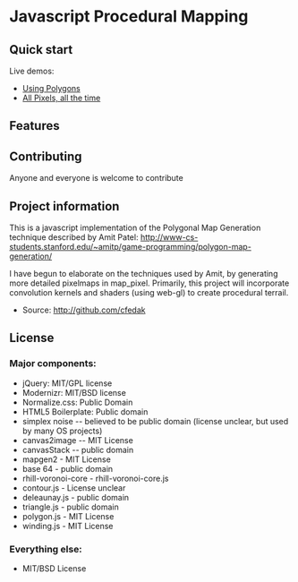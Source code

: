 # Javascript Procedural Mapping

## Quick start

Live demos:
*  [Using Polygons](http://cfedak.github.com/jsmapping/index.html)
*  [All Pixels, all the time](http://cfedak.github.com/jsmapping/index-pixelmap.html)

## Features


## Contributing

Anyone and everyone is welcome to contribute


## Project information

This is a javascript implementation of the Polygonal Map Generation technique described by Amit Patel:
http://www-cs-students.stanford.edu/~amitp/game-programming/polygon-map-generation/

I have begun to elaborate on the techniques used by Amit, by generating more detailed pixelmaps in map_pixel.  Primarily,
this project will incorporate convolution kernels and shaders (using web-gl) to create procedural terrail.

* Source: http://github.com/cfedak

## License

### Major components:

* jQuery: MIT/GPL license
* Modernizr: MIT/BSD license
* Normalize.css: Public Domain
* HTML5 Boilerplate: Public domain
* simplex noise -- believed to be public domain (license unclear, but used by many OS projects)
* canvas2image -- MIT License
* canvasStack -- public domain
* mapgen2 - MIT License
* base 64 - public domain
* rhill-voronoi-core - rhill-voronoi-core.js
* contour.js - License unclear
* deleaunay.js - public domain
* triangle.js - public domain
* polygon.js - MIT License
* winding.js - MIT License

### Everything else:

* MIT/BSD License
